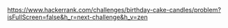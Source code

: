 https://www.hackerrank.com/challenges/birthday-cake-candles/problem?isFullScreen=false&h_r=next-challenge&h_v=zen